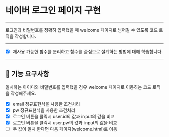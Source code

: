 # 네이버 로그인 페이지 구현

---

로그인과 비밀번호를 정확히 입력했을 때 welcome 페이지로 넘어갈 수 있도록 코드 로직을 작성합니다.

---

- [x] 재사용 가능한 함수를 분리하고 함수를 중심으로 설계하는 방법에 대해 학습합니다.

---

## 🚀 기능 요구사항

일치하는 아이디와 비밀번호를 입력했을 경우 welcome 페이지로 이동하는 코드 로직을 작성해주세요.

- [x] email 정규표현식을 사용한 조건처리
- [x] pw 정규표현식을 사용한 조건처리
- [x] 로그인 버튼을 클릭시 user.id의 값과 input의 값을 비교
- [x] 로그인 버튼을 클릭시 user.pw의 값과 input의 값을 비교
- [ ] 두 값이 일치 한다면 다음 페이지(welcome.html)로 이동
